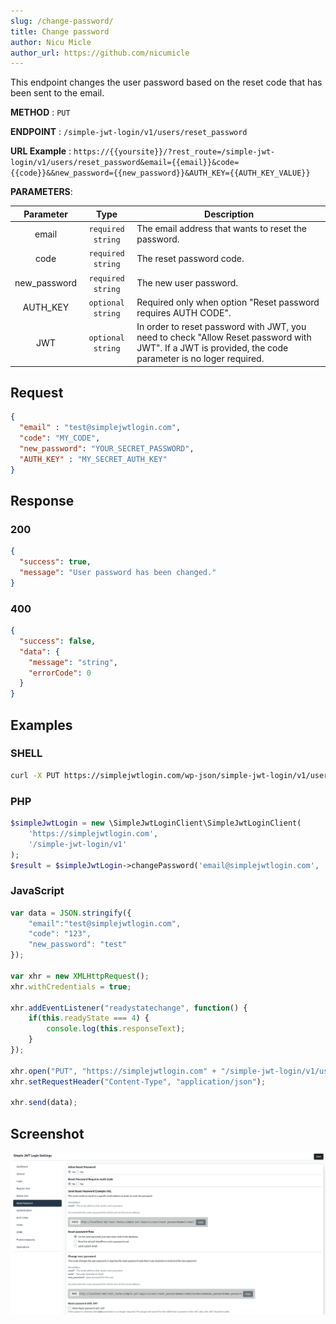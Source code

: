 ```yaml
---
slug: /change-password/
title: Change password
author: Nicu Micle
author_url: https://github.com/nicumicle
---
```


This endpoint changes the user password based on the reset code that has been sent to the email.

**METHOD** : `PUT`

**ENDPOINT** : `/simple-jwt-login/v1/users/reset_password`

**URL Example** : `https://{{yoursite}}/?rest_route=/simple-jwt-login/v1/users/reset_password&email={{email}}&code={{code}}&&new_password={{new_password}}&AUTH_KEY={{AUTH_KEY_VALUE}}`

**PARAMETERS**:

| Parameter       |   Type           |   Description|
| :-------------: | :--------------: | ------------ |
| email | `required` `string` |  The email address that wants to reset the password. |
| code  | `required` `string` |  The reset password code. |
| new_password |  `required` `string` |  The new user password. |
| AUTH_KEY | `optional` `string` | Required only when option "Reset password requires AUTH CODE". |
| JWT | `optional` `string` | In order to reset password with JWT, you need to check "Allow Reset password with JWT". If a JWT is provided, the code parameter is no loger required.|

## Request

```json
{
  "email" : "test@simplejwtlogin.com",
  "code": "MY_CODE",
  "new_password": "YOUR_SECRET_PASSWORD",
  "AUTH_KEY" : "MY_SECRET_AUTH_KEY"
}
```

## Response

### 200

```json
{
  "success": true,
  "message": "User password has been changed."
}
```

### 400

```json
{
  "success": false,
  "data": {
    "message": "string",
    "errorCode": 0
  }
}
```

## Examples 

### SHELL

```bash
curl -X PUT https://simplejwtlogin.com/wp-json/simple-jwt-login/v1/users/reset_password -d '{"email":"test@simplejwtlogin.com", "code": "123", "new_password": "test"}'
```

### PHP

```php
$simpleJwtLogin = new \SimpleJwtLoginClient\SimpleJwtLoginClient(
    'https://simplejwtlogin.com',
    '/simple-jwt-login/v1'
);
$result = $simpleJwtLogin->changePassword('email@simplejwtlogin.com', 'new password', 'code', null, 'AUTH CODE');
```

### JavaScript

```js
var data = JSON.stringify({
    "email":"test@simplejwtlogin.com",
    "code": "123",
    "new_password": "test"
});

var xhr = new XMLHttpRequest();
xhr.withCredentials = true;

xhr.addEventListener("readystatechange", function() {
    if(this.readyState === 4) {
        console.log(this.responseText);
    }
});

xhr.open("PUT", "https://simplejwtlogin.com" + "/simple-jwt-login/v1/users/reset_password");
xhr.setRequestHeader("Content-Type", "application/json");

xhr.send(data);
```

## Screenshot

![](https://github.com/nicumicle/simple-jwt-login/blob/master/wordpress.org/assets/screenshot-6.png?raw=true)



